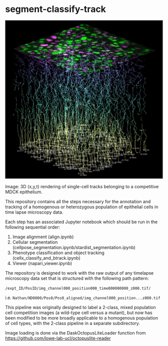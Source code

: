# segment-classify-track

![](tracks_hd.png)

Image: 3D (x,y,t) rendering of single-cell tracks belonging to a competitive MDCK epithelium.

This repository contains all the steps necessary for the annotation and tracking of a homogenous or heterozygous population of epithelial cells in time lapse microscopy data.

Each step has an associated Jupyter notebook which should be run in the following sequential order:

1. Image alignment (align.ipynb)
2. Cellular segmentation (cellpose_segmentation.ipynb/stardist_segmentation.ipynb)
3. Phenotype classification and object tracking (cellx_classify_and_btrack.ipynb)
4. Viewer (napari_viewer.ipynb)

The repository is designed to work with the raw output of any timelapse microscopy data set that is structured with the following path pattern:

`/expt_ID/PosID/img_channel000_position000_time000000000_z000.tif/`


i.e. `Nathan/ND0000/Pos0/Pos0_aligned/img_channel000_position...z000.tif`

This pipeline was originally designed to label a 2-class, mixed population cell competition images (a wild-type cell versus a mutant), but now has been modified to be more broadly applicable to a homogenous population of cell types, with the 2-class pipeline in a separate subdirectory.

Image loading is done via the DaskOctopusLiteLoader function from https://github.com/lowe-lab-ucl/octopuslite-reader
